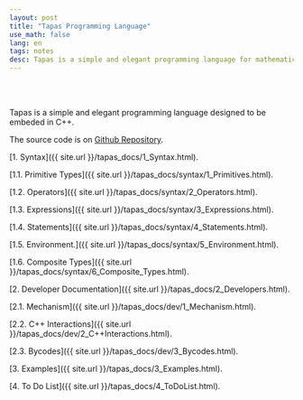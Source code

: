 ```yaml
---
layout: post
title: "Tapas Programming Language"
use_math: false
lang: en
tags: notes
desc: Tapas is a simple and elegant programming language for mathematical modeling. 
---
```


<br><br>

Tapas is a simple and elegant programming language designed to be embeded in C++. 

The source code is on [Github Repository](https://github.com/zhuanglinsheng/tapas). 

[1. Syntax]({{ site.url }}/tapas_docs/1_Syntax.html). 

&#9;[1.1. Primitive Types]({{ site.url }}/tapas_docs/syntax/1_Primitives.html). 

&#9;[1.2. Operators]({{ site.url }}/tapas_docs/syntax/2_Operators.html). 

&#9;[1.3. Expressions]({{ site.url }}/tapas_docs/syntax/3_Expressions.html). 

&#9;[1.4. Statements]({{ site.url }}/tapas_docs/syntax/4_Statements.html). 

&#9;[1.5. Environment.]({{ site.url }}/tapas_docs/syntax/5_Environment.html). 

&#9;[1.6. Composite Types]({{ site.url }}/tapas_docs/syntax/6_Composite_Types.html). 

[2. Developer Documentation]({{ site.url }}/tapas_docs/2_Developers.html). 

&#9;[2.1. Mechanism]({{ site.url }}/tapas_docs/dev/1_Mechanism.html). 

&#9;[2.2. C++ Interactions]({{ site.url }}/tapas_docs/dev/2_C++Interactions.html). 

&#9;[2.3. Bycodes]({{ site.url }}/tapas_docs/dev/3_Bycodes.html). 

[3. Examples]({{ site.url }}/tapas_docs/3_Examples.html).

[4. To Do List]({{ site.url }}/tapas_docs/4_ToDoList.html).

